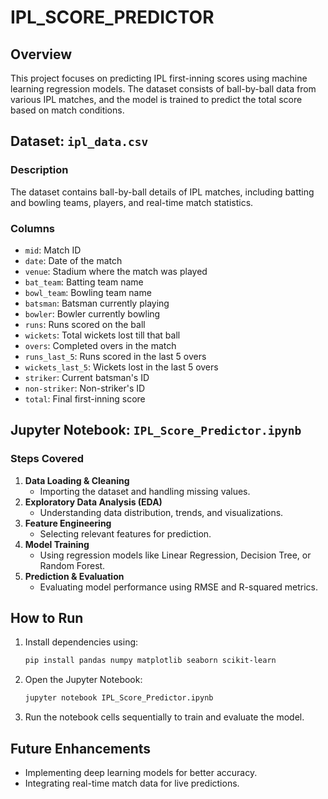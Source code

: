 # IPL_SCORE_PREDICTOR

## Overview
This project focuses on predicting IPL first-inning scores using machine learning regression models. The dataset consists of ball-by-ball data from various IPL matches, and the model is trained to predict the total score based on match conditions.

## Dataset: `ipl_data.csv`

### Description
The dataset contains ball-by-ball details of IPL matches, including batting and bowling teams, players, and real-time match statistics.

### Columns
- `mid`: Match ID
- `date`: Date of the match
- `venue`: Stadium where the match was played
- `bat_team`: Batting team name
- `bowl_team`: Bowling team name
- `batsman`: Batsman currently playing
- `bowler`: Bowler currently bowling
- `runs`: Runs scored on the ball
- `wickets`: Total wickets lost till that ball
- `overs`: Completed overs in the match
- `runs_last_5`: Runs scored in the last 5 overs
- `wickets_last_5`: Wickets lost in the last 5 overs
- `striker`: Current batsman's ID
- `non-striker`: Non-striker's ID
- `total`: Final first-inning score

## Jupyter Notebook: `IPL_Score_Predictor.ipynb`

### Steps Covered
1. **Data Loading & Cleaning**
   - Importing the dataset and handling missing values.
2. **Exploratory Data Analysis (EDA)**
   - Understanding data distribution, trends, and visualizations.
3. **Feature Engineering**
   - Selecting relevant features for prediction.
4. **Model Training**
   - Using regression models like Linear Regression, Decision Tree, or Random Forest.
5. **Prediction & Evaluation**
   - Evaluating model performance using RMSE and R-squared metrics.

## How to Run
1. Install dependencies using:
   ```bash
   pip install pandas numpy matplotlib seaborn scikit-learn
   ```
2. Open the Jupyter Notebook:
   ```bash
   jupyter notebook IPL_Score_Predictor.ipynb
   ```
3. Run the notebook cells sequentially to train and evaluate the model.

## Future Enhancements
- Implementing deep learning models for better accuracy.
- Integrating real-time match data for live predictions.
